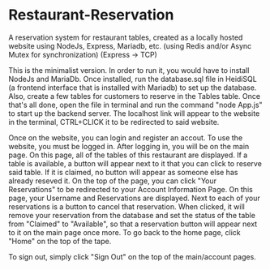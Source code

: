 # Restaurant-Reservation
A reservation system for restaurant tables, created as a locally hosted website using NodeJs, Express, Mariadb, etc. (using Redis and/or Async Mutex for synchronization) (Express → TCP)

This is the minimalist version. In order to run it, you would have to install NodeJs and MariaDb. Once installed, 
run the database.sql file in HeidiSQL (a frontend interface that is installed with Mariadb) to set up the database. 
Also, create a few tables for customers to reserve in the Tables table. 
Once that's all done, open the file in terminal and run the command "node App.js" to start up the backend server. 
The localhost link will appear to the website in the terminal, CTRL+CLICK it to be redirected to said website.

Once on the website, you can login and register an accout. To use the website, you must be logged in. 
After logging in, you will be on the main page. On this page, all of the tables of this restaurant are displayed. 
If a table is available, a button will appear next to it that you can click to reserve said table. If it is claimed, 
no button will appear as someone else has already reseved it. On the top of the page, you can click "Your Reservations" 
to be redirected to your Account Information Page. On this page, your Username and Reservations are displayed. Next to
each of your reservations is a button to cancel that reservation. When clicked, it will remove your reservation from the
database and set the status of the table from "Claimed" to "Available", so that a reservation button will appear next to it 
on the main page once more. To go back to the home page, click "Home" on the top of the tape. 

To sign out, simply click "Sign Out" on the top of the main/account pages.
